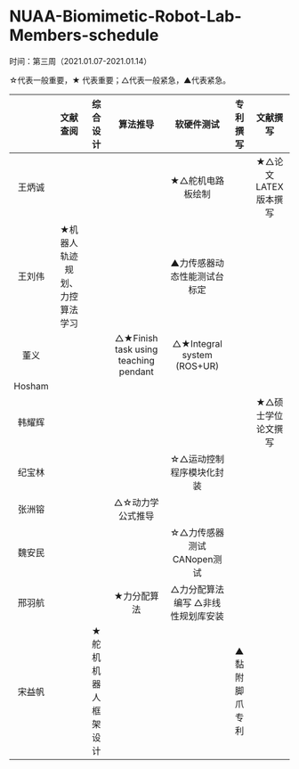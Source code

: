 # NUAA-Biomimetic-Robot-Lab-Members-schedule

时间：第三周（2021.01.07-2021.01.14）

☆代表一般重要，★ 代表重要；△代表一般紧急，▲代表紧急。

|        |    文献查阅    |        综合设计          | 算法推导  |   软硬件测试    |  专利撰写  |  文献撰写  |
| :----: | :-----------: | :--------------------: | :------: | :------------: | :------: | :------: |
| 王炳诚  |               |            |          | ★△舵机电路板绘制  |          |  ★△论文LATEX版本撰写        |
| 王刘伟  | ★机器人轨迹规划、力控算法学习 |  |          | ▲力传感器动态性能测试台标定               |          |          |
| 董义    |               |                   |△★Finish task using teaching pendant| △★Integral system (ROS+UR)|          |          |
| Hosham  |               |                        |          |                |          |          |
| 韩耀辉  |               |                        |          |                |          |★△硕士学位论文撰写 |
| 纪宝林  |               |                        |          |☆△运动控制程序模块化封装   |          |          |
| 张洲镕  |               |                        | △☆动力学公式推导         |                |          |          |
| 魏安民  |               |                        |          |☆△力传感器测试 CANopen测试                |          |          |
| 邢羽航  |               |                       |  ★力分配算法        |  △力分配算法编写 △非线性规划库安装              |          |          |
| 宋益帆  |               |★舵机机器人框架设计                        |          |                |▲黏附脚爪专利          |           |

